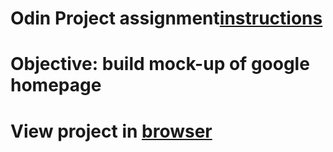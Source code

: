 # Odin Project assignment[instructions](http://www.theodinproject.com/web-development-101/html-css?ref=lnav "Odin Project Instructions")
# Objective: build mock-up of google homepage
# View project in [browser](http://htmlpreview.github.io/?https://github.com/kentkdunn/google-homepage/blob/master/index.html "Google homepage")
